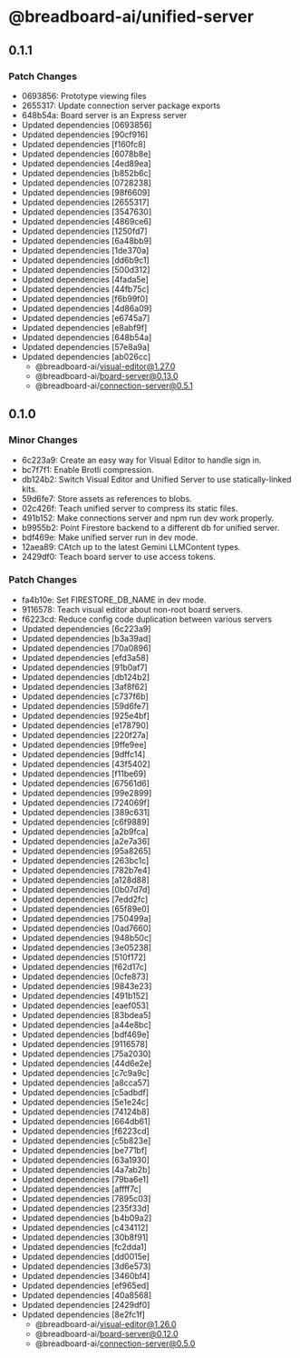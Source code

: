 # @breadboard-ai/unified-server

## 0.1.1

### Patch Changes

- 0693856: Prototype viewing files
- 2655317: Update connection server package exports
- 648b54a: Board server is an Express server
- Updated dependencies [0693856]
- Updated dependencies [90cf916]
- Updated dependencies [f160fc8]
- Updated dependencies [6078b8e]
- Updated dependencies [4ed89ea]
- Updated dependencies [b852b6c]
- Updated dependencies [0728238]
- Updated dependencies [98f6609]
- Updated dependencies [2655317]
- Updated dependencies [3547630]
- Updated dependencies [4869ce6]
- Updated dependencies [1250fd7]
- Updated dependencies [6a48bb9]
- Updated dependencies [1de370a]
- Updated dependencies [dd6b9c1]
- Updated dependencies [500d312]
- Updated dependencies [4fada5e]
- Updated dependencies [44fb75c]
- Updated dependencies [f6b99f0]
- Updated dependencies [4d86a09]
- Updated dependencies [e6745a7]
- Updated dependencies [e8abf9f]
- Updated dependencies [648b54a]
- Updated dependencies [57e8a9a]
- Updated dependencies [ab026cc]
  - @breadboard-ai/visual-editor@1.27.0
  - @breadboard-ai/board-server@0.13.0
  - @breadboard-ai/connection-server@0.5.1

## 0.1.0

### Minor Changes

- 6c223a9: Create an easy way for Visual Editor to handle sign in.
- bc7f7f1: Enable Brotli compression.
- db124b2: Switch Visual Editor and Unified Server to use statically-linked
  kits.
- 59d6fe7: Store assets as references to blobs.
- 02c426f: Teach unified server to compress its static files.
- 491b152: Make connections server and npm run dev work properly.
- b9955b2: Point Firestore backend to a different db for unified server.
- bdf469e: Make unified server run in dev mode.
- 12aea89: CAtch up to the latest Gemini LLMContent types.
- 2429df0: Teach board server to use access tokens.

### Patch Changes

- fa4b10e: Set FIRESTORE_DB_NAME in dev mode.
- 9116578: Teach visual editor about non-root board servers.
- f6223cd: Reduce config code duplication between various servers
- Updated dependencies [6c223a9]
- Updated dependencies [b3a39ad]
- Updated dependencies [70a0896]
- Updated dependencies [efd3a58]
- Updated dependencies [91b0af7]
- Updated dependencies [db124b2]
- Updated dependencies [3af8f62]
- Updated dependencies [c737f6b]
- Updated dependencies [59d6fe7]
- Updated dependencies [925e4bf]
- Updated dependencies [e178790]
- Updated dependencies [220f27a]
- Updated dependencies [9ffe9ee]
- Updated dependencies [9dffc14]
- Updated dependencies [43f5402]
- Updated dependencies [f11be69]
- Updated dependencies [67561d6]
- Updated dependencies [99e2899]
- Updated dependencies [724069f]
- Updated dependencies [389c631]
- Updated dependencies [c6f9889]
- Updated dependencies [a2b9fca]
- Updated dependencies [a2e7a36]
- Updated dependencies [95a8265]
- Updated dependencies [263bc1c]
- Updated dependencies [782b7e4]
- Updated dependencies [a128d88]
- Updated dependencies [0b07d7d]
- Updated dependencies [7edd2fc]
- Updated dependencies [65f89e0]
- Updated dependencies [750499a]
- Updated dependencies [0ad7660]
- Updated dependencies [948b50c]
- Updated dependencies [3e05238]
- Updated dependencies [510f172]
- Updated dependencies [f62d17c]
- Updated dependencies [0cfe873]
- Updated dependencies [9843e23]
- Updated dependencies [491b152]
- Updated dependencies [eaef053]
- Updated dependencies [83bdea5]
- Updated dependencies [a44e8bc]
- Updated dependencies [bdf469e]
- Updated dependencies [9116578]
- Updated dependencies [75a2030]
- Updated dependencies [44d6e2e]
- Updated dependencies [c7c9a9c]
- Updated dependencies [a8cca57]
- Updated dependencies [c5adbdf]
- Updated dependencies [5e1e24c]
- Updated dependencies [74124b8]
- Updated dependencies [664db61]
- Updated dependencies [f6223cd]
- Updated dependencies [c5b823e]
- Updated dependencies [be771bf]
- Updated dependencies [63a1930]
- Updated dependencies [4a7ab2b]
- Updated dependencies [79ba6e1]
- Updated dependencies [affff7c]
- Updated dependencies [7895c03]
- Updated dependencies [235f33d]
- Updated dependencies [b4b09a2]
- Updated dependencies [c434112]
- Updated dependencies [30b8f91]
- Updated dependencies [fc2dda1]
- Updated dependencies [dd0015e]
- Updated dependencies [3d6e573]
- Updated dependencies [3460bf4]
- Updated dependencies [ef965ed]
- Updated dependencies [40a8568]
- Updated dependencies [2429df0]
- Updated dependencies [8e2fc1f]
  - @breadboard-ai/visual-editor@1.26.0
  - @breadboard-ai/board-server@0.12.0
  - @breadboard-ai/connection-server@0.5.0
